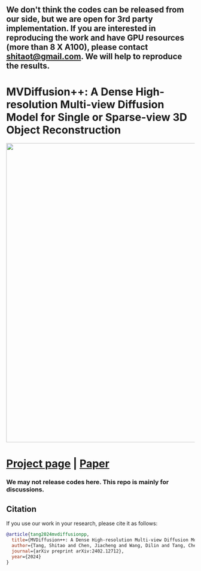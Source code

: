 ## We don't think the codes can be released from our side, but we are open for 3rd party implementation. If you are interested in reproducing the work and have GPU resources (more than 8 X A100), please contact shitaot@gmail.com. We will help to reproduce the results. 

# MVDiffusion++: A Dense High-resolution Multi-view Diffusion Model for Single or Sparse-view 3D Object Reconstruction

<div align="center">
  <img width="800" src="assets/teaser.png">
</div>

# [Project page](https://mvdiffusion-plusplus.github.io/) |  [Paper]() 

### We may not release codes here. This repo is mainly for discussions. 

## Citation

If you use our work in your research, please cite it as follows:

```bibtex
@article{tang2024mvdiffusionpp,
  title={MVDiffusion++: A Dense High-resolution Multi-view Diffusion Model for Single to Sparse-view 3D ObjectReconstruction},
  author={Tang, Shitao and Chen, Jiacheng and Wang, Dilin and Tang, Chengzhou and Zhang, Fuyang and Fan, Yuchen and Chandra, Vikas and Furukawa, Yasutaka and Ranjan, Rakesh},
  journal={arXiv preprint arXiv:2402.12712},
  year={2024}
}
```

